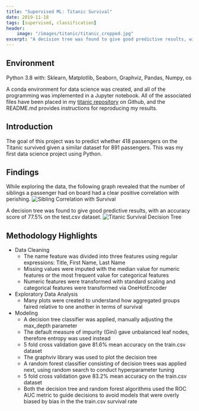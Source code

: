 ```yaml
---
title: "Supervised ML: Titanic Survival"
date: 2019-11-18
tags: [supervised, classification]
header:
    image: "/images/titanic/titanic_cropped.jpg"
excerpt: "A decision tree was found to give good predictive results, with an accuracy score of 77.5% on the test.csv dataset."
---
```


## Environment
Python 3.8 with: Sklearn, Matplotlib, Seaborn, Graphviz, Pandas, Numpy, os

A conda environment for data science was created, and all of the programming was implemented in a Jupyter notebook.  All of the associated files have been placed in my [titanic repository](https://github.com/buckeye17/titanic) on Github, and the README.md provides instructions for reproducing my results.

## Introduction
The goal of this project was to predict whether 418 passengers on the Titanic survived given a similar dataset for 891 passengers.  This was my first data science project using Python.

## Findings
While exploring the data, the following graph revealed that the number of siblings a passenger had on board had a clear positive correlation with perishing.
<img src="{{ site.url }}{{ site.baseurl }}/images/titanic/Siblings-vs-Survival.png" alt="Sibling Correlation with Survival">

A decision tree was found to give good predictive results, with an accuracy score of 77.5% on the test.csv dataset.
<img src="{{ site.url }}{{ site.baseurl }}/images/titanic/DecisionTree.png" alt="Titanic Survival Decision Tree">

## Methodology Highlights
* Data Cleaning
    * The name feature was divided into three features using regular expressions: Title, First Name, Last Name
    * Missing values were imputed with the median value for numeric features or the most frequent value for categorical features
    * Numeric features were transformed with standard scaling and categorical features were transformed via OneHotEncoder
* Exploratory Data Analysis
    * Many plots were created to understand how aggregated groups faired relative to one another in terms of survival
* Modeling
    * A decision tree classifier was applied, manually adjusting the max_depth parameter
    * The default measure of impurity (Gini) gave unbalanced leaf nodes, therefore entropy was used instead
    * 5 fold cross validation gave 81.6% mean accuracy on the train.csv dataset
    * The graphviv library was used to plot the decision tree
    * A random forest classifier consisting of decision trees was applied next, using random search to conduct hyperparameter tuning
    * 5 fold cross validation gave 83.2% mean accuracy on the train.csv dataset
    * Both the decision tree and random forest algorithms used the ROC AUC metric to guide decisions to avoid models that were overly biased by bias in the the train.csv survival rate